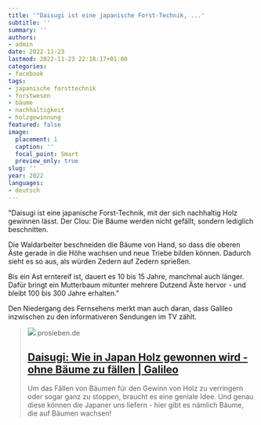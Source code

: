 ```yaml
---
title: '"Daisugi ist eine japanische Forst-Technik, ...'
subtitle: ''
summary: ''
authors:
- admin
date: 2022-11-23
lastmod: 2022-11-23 22:18:17+01:00
categories:
- facebook
tags:
- japanische forsttechnik
- forstwesen
- bäume
- nachhaltigkeit
- holzgewinnung
featured: false
image:
  placement: 1
  caption: ''
  focal_point: Smart
  preview_only: true
slug: ''
year: 2022
languages:
- deutsch
---
```


"Daisugi ist eine japanische Forst-Technik, mit der sich nachhaltig Holz gewinnen lässt. Der Clou: Die Bäume werden nicht gefällt, sondern lediglich beschnitten.

Die Waldarbeiter beschneiden die Bäume von Hand, so dass die oberen Äste gerade in die Höhe wachsen und neue Triebe bilden können. Dadurch sieht es so aus, als würden Zedern auf Zedern sprießen.

Bis ein Ast erntereif ist, dauert es 10 bis 15 Jahre, manchmal auch länger. Dafür bringt ein Mutterbaum mitunter mehrere Dutzend Äste hervor - und bleibt 100 bis 300 Jahre erhalten."

Den Niedergang des Fernsehens merkt man auch daran, dass Galileo inzwischen zu den informativeren Sendungen im TV zählt.
> [![](https://mim.p7s1.io/pis/ld/ca8dzChLCVyZ-c1vEwXZAanB-DJ78rnq2V2gRWTHzVV6NywNWMSJCEGmZ4YSENP-WRL0b9lo2z78GmGphRwkNkiahhTTNQEWX_jgpNE71pm37JYpUyhRS3P9xv6GHxvkSCivY3po9SU/profile:original)](https://www.galileo.tv/natur/daisuigi-wie-in-japan-holz-gewonnen-wird-ohne-baeume-zu-faellen/)
> prosieben.de
> ## [Daisugi: Wie in Japan Holz gewonnen wird - ohne Bäume zu fällen | Galileo](https://www.galileo.tv/natur/daisuigi-wie-in-japan-holz-gewonnen-wird-ohne-baeume-zu-faellen/)
>
>Um das Fällen von Bäumen für den Gewinn von Holz zu verringern oder sogar ganz zu stoppen, braucht es eine geniale Idee. Und genau diese können die Japaner uns liefern - hier gibt es nämlich Bäume, die auf Bäumen wachsen!